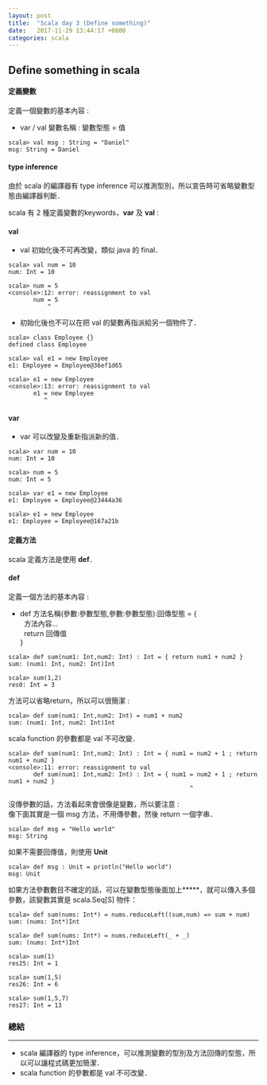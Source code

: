 ```yaml
---
layout: post
title:  "Scala day 3 (Define something)"
date:   2017-11-29 13:44:17 +0800
categories: scala
---
```



## Define something in scala
#### 定義變數
定義一個變數的基本內容 :  
* var / val 變數名稱 : 變數型態 = 值

```console
scala> val msg : String = "Daniel"
msg: String = Daniel
```
#### type inference
由於 scala 的編譯器有 type inference 可以推測型別，所以宣告時可省略變數型態由編譯器判斷．

scala 有 2 種定義變數的keywords，**var** 及 **val** :  
#### val  
* val 初始化後不可再改變，類似 java 的 final．

```console
scala> val num = 10
num: Int = 10

scala> num = 5
<console>:12: error: reassignment to val
       num = 5
           ^
```
* 初始化後也不可以在把 val 的變數再指派給另一個物件了．

```console
scala> class Employee {}
defined class Employee

scala> val e1 = new Employee
e1: Employee = Employee@36ef1d65

scala> e1 = new Employee
<console>:13: error: reassignment to val
       e1 = new Employee
          ^
```
#### var  
* var 可以改變及重新指派新的值．

```console
scala> var num = 10
num: Int = 10

scala> num = 5
num: Int = 5
```
```console
scala> var e1 = new Employee
e1: Employee = Employee@23444a36

scala> e1 = new Employee
e1: Employee = Employee@167a21b
```

#### 定義方法
scala 定義方法是使用 **def**．
#### def 
定義一個方法的基本內容 :  
* def 方法名稱(參數:參數型態,參數:參數型態):回傳型態 = {  
&nbsp;&nbsp;方法內容...  
&nbsp;&nbsp;return 回傳值  
}  

```console
scala> def sum(num1: Int,num2: Int) : Int = { return num1 + num2 }
sum: (num1: Int, num2: Int)Int

scala> sum(1,2)
res0: Int = 3
```
方法可以省略return，所以可以很簡潔 : 
```console
scala> def sum(num1: Int,num2: Int) = num1 + num2
sum: (num1: Int, num2: Int)Int
```
scala function 的參數都是 val 不可改變．

```console
scala> def sum(num1: Int,num2: Int) : Int = { num1 = num2 + 1 ; return num1 + num2 }
<console>:11: error: reassignment to val
       def sum(num1: Int,num2: Int) : Int = { num1 = num2 + 1 ; return num1 + num2 }
                                                   ^
```


沒傳參數的話，方法看起來會很像是變數，所以要注意 :  
像下面其實是一個 msg 方法，不用傳參數，然後 return 一個字串．  
```console
scala> def msg = "Hello world"
msg: String
```
如果不需要回傳值，則使用 **Unit**
```console
scala> def msg : Unit = println("Hello world")
msg: Unit
```
如果方法參數數目不確定的話，可以在變數型態後面加上**\***，就可以傳入多個參數，該變數其實是 scala.Seq[S] 物件：
```console
scala> def sum(nums: Int*) = nums.reduceLeft((sum,num) => sum + num)
sum: (nums: Int*)Int

scala> def sum(nums: Int*) = nums.reduceLeft(_ + _)
sum: (nums: Int*)Int

scala> sum(1)
res25: Int = 1

scala> sum(1,5)
res26: Int = 6

scala> sum(1,5,7)
res27: Int = 13
```

### 總結
- - -
* scala 編譯器的 type inference，可以推測變數的型別及方法回傳的型態，所以可以讓程式碼更加簡潔．
* scala function 的參數都是 val 不可改變．


